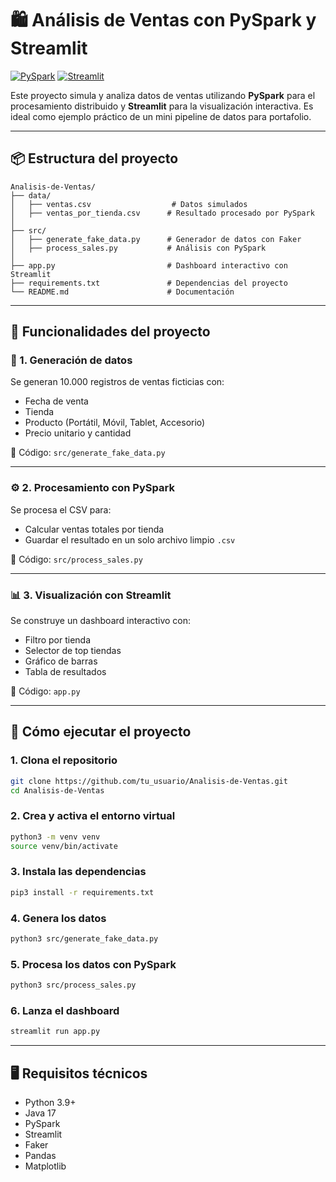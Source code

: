 # 🛍️ Análisis de Ventas con PySpark y Streamlit

[![PySpark](https://img.shields.io/badge/PySpark-3.0+-f27d0c?style=for-the-badge&logo=apache-spark&logoColor=white&labelColor=101010)](https://spark.apache.org/)
[![Streamlit](https://img.shields.io/badge/Streamlit-1.0+-ff4b4b?style=for-the-badge&logo=streamlit&logoColor=white&labelColor=101010)](https://streamlit.io/)

Este proyecto simula y analiza datos de ventas utilizando **PySpark** para el procesamiento distribuido y **Streamlit** para la visualización interactiva. Es ideal como ejemplo práctico de un mini pipeline de datos para portafolio.

---

## 📦 Estructura del proyecto

```
Analisis-de-Ventas/
├── data/
│   ├── ventas.csv                  # Datos simulados
│   ├── ventas_por_tienda.csv      # Resultado procesado por PySpark
│
├── src/
│   ├── generate_fake_data.py      # Generador de datos con Faker
│   ├── process_sales.py           # Análisis con PySpark
│
├── app.py                         # Dashboard interactivo con Streamlit
├── requirements.txt               # Dependencias del proyecto
└── README.md                      # Documentación
```

---

## 🚀 Funcionalidades del proyecto

### 🔧 1. Generación de datos
Se generan 10.000 registros de ventas ficticias con:
- Fecha de venta
- Tienda
- Producto (Portátil, Móvil, Tablet, Accesorio)
- Precio unitario y cantidad

📄 Código: `src/generate_fake_data.py`

---

### ⚙️ 2. Procesamiento con PySpark
Se procesa el CSV para:
- Calcular ventas totales por tienda
- Guardar el resultado en un solo archivo limpio `.csv`

📄 Código: `src/process_sales.py`

---

### 📊 3. Visualización con Streamlit
Se construye un dashboard interactivo con:
- Filtro por tienda
- Selector de top tiendas
- Gráfico de barras
- Tabla de resultados

📄 Código: `app.py`

---

## 🧪 Cómo ejecutar el proyecto

### 1. Clona el repositorio

```bash
git clone https://github.com/tu_usuario/Analisis-de-Ventas.git
cd Analisis-de-Ventas
```

### 2. Crea y activa el entorno virtual

```bash
python3 -m venv venv
source venv/bin/activate
```
### 3. Instala las dependencias

```bash
pip3 install -r requirements.txt
```

### 4. Genera los datos

```bash
python3 src/generate_fake_data.py
```

### 5. Procesa los datos con PySpark

```bash
python3 src/process_sales.py
```

### 6. Lanza el dashboard

```bash
streamlit run app.py
```
---

## 🖥️ Requisitos técnicos

- Python 3.9+
- Java 17
- PySpark
- Streamlit
- Faker
- Pandas
- Matplotlib
